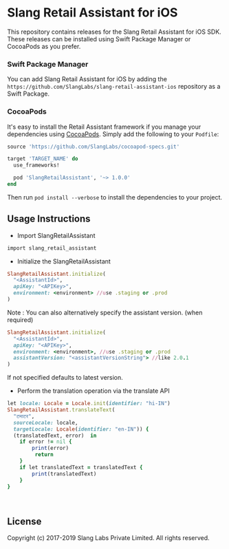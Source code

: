 # Slang Retail Assistant for iOS

This repository contains releases for the Slang Retail Assistant for iOS SDK. These releases can be installed using Swift Package Manager or CocoaPods as you prefer.

### Swift Package Manager

You can add Slang Retail Assistant for iOS by adding the `https://github.com/SlangLabs/slang-retail-assistant-ios` repository as a Swift Package. 
    
### CocoaPods

It's easy to install the Retail Assistant framework if you manage your dependencies using [CocoaPods](http://cocoapods.org). Simply add the following to your `Podfile`:

~~~.rb
source 'https://github.com/SlangLabs/cocoapod-specs.git'

target 'TARGET_NAME' do
  use_frameworks!

  pod 'SlangRetailAssistant', '~> 1.0.0'
end
~~~

Then run `pod install --verbose` to install the dependencies to your project.
## Usage Instructions
- Import SlangRetailAssistant
~~~.rb
import slang_retail_assistant
~~~

- Initialize the SlangRetailAssistant
~~~.rb
SlangRetailAssistant.initialize(
  "<AssistantId>",
  apiKey: "<APIKey>",
  environment: <environment> //use .staging or .prod
)
~~~

Note : You can also alternatively specify the assistant version. (when required)
~~~.rb
SlangRetailAssistant.initialize(
  "<AssistantId>",
  apiKey: "<APIKey>",
  environment: <environment>, //use .staging or .prod
  assistantVersion: "<assistantVersionString"> //like 2.0.1
)
~~~
If not specified defaults to latest version.

- Perform the translation operation via the translate API
~~~.rb
let locale: Locale = Locale.init(identifier: "hi-IN")
SlangRetailAssistant.translateText(
  "टमाटर",
  sourceLocale: locale,
  targetLocale: Locale(identifier: "en-IN")) {
  (translatedText, error)  in
    if error != nil {
        print(error)
         return
    }
    if let translatedText = translatedText {
        print(translatedText)
    }
}
~~~

<br/>

## License
Copyright (c) 2017-2019 Slang Labs Private Limited. All rights reserved.
